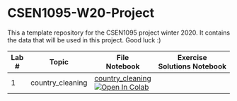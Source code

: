 # CSEN1095-W20-Project
This a template repository for the CSEN1095 project winter 2020. It contains the data that will be used in this project. 
Good luck :)

| Lab <br /> # | Topic | File <br /> Notebook | Exercise <br /> Solutions Notebook |
| --- | ----------- | ----- |----- |
| 1 | country_cleaning | [country_cleaning](https://github.com/CSEN1095-W20/project-milestone-1-gardel-el-data/blob/main/country_cleaning.ipynb) <br /> [![Open In Colab](https://colab.research.google.com/assets/colab-badge.svg)](https://colab.research.google.com/drive/1-II8rwecf6jiC518hTwjVuC3ffC0kQwE?usp=sharing)

